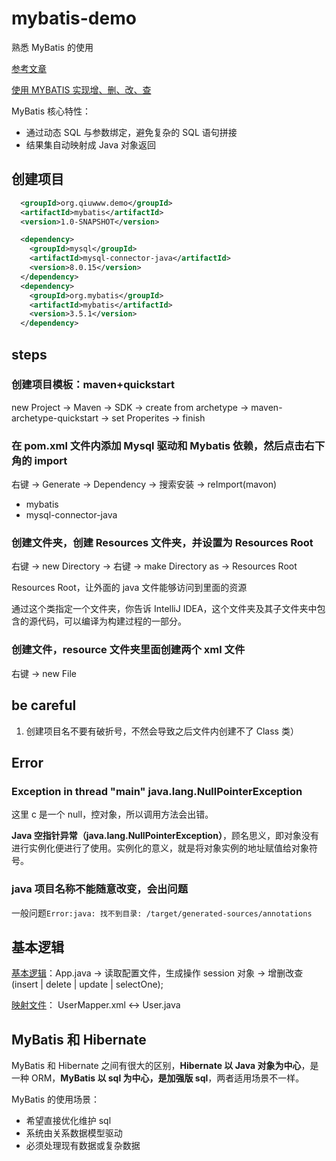 # mybatis-demo

熟悉 MyBatis 的使用

[参考文章](https://juejin.im/post/5b0f71e96fb9a00a031dfec1)

[使用 MYBATIS 实现增、删、改、查](https://www.qikegu.com/docs/1870)

MyBatis 核心特性：

- 通过动态 SQL 与参数绑定，避免复杂的 SQL 语句拼接
- 结果集自动映射成 Java 对象返回

## 创建项目

```xml
  <groupId>org.qiuwww.demo</groupId>
  <artifactId>mybatis</artifactId>
  <version>1.0-SNAPSHOT</version>

  <dependency>
    <groupId>mysql</groupId>
    <artifactId>mysql-connector-java</artifactId>
    <version>8.0.15</version>
  </dependency>
  <dependency>
    <groupId>org.mybatis</groupId>
    <artifactId>mybatis</artifactId>
    <version>3.5.1</version>
  </dependency>
```

## steps

### 创建项目模板：maven+quickstart

new Project -> Maven -> SDK -> create from archetype -> maven-archetype-quickstart -> set Properites -> finish

### 在 pom.xml 文件内添加 Mysql 驱动和 Mybatis 依赖，然后点击右下角的 import

右键 -> Generate -> Dependency -> 搜索安装 -> reImport(mavon)

- mybatis
- mysql-connector-java

### 创建文件夹，创建 Resources 文件夹，并设置为 Resources Root

右键 -> new Directory -> 右键 -> make Directory as -> Resources Root

Resources Root，让外面的 java 文件能够访问到里面的资源

通过这个类指定一个文件夹，你告诉 IntelliJ IDEA，这个文件夹及其子文件夹中包含的源代码，可以编译为构建过程的一部分。

### 创建文件，resource 文件夹里面创建两个 xml 文件

右键 -> new File

## be careful

1. 创建项目名不要有破折号，不然会导致之后文件内创建不了 Class 类）

## Error

### Exception in thread "main" java.lang.NullPointerException

这里 c 是一个 null，控对象，所以调用方法会出错。

**Java 空指针异常（java.lang.NullPointerException）**，顾名思义，即对象没有进行实例化便进行了使用。实例化的意义，就是将对象实例的地址赋值给对象符号。

### java 项目名称不能随意改变，会出问题

一般问题`Error:java: 找不到目录: /target/generated-sources/annotations`

## 基本逻辑

[基本逻辑](https://www.qikegu.com/docs/2387)：App.java -> 读取配置文件，生成操作 session 对象 -> 增删改查(insert | delete | update | selectOne);

[映射文件](https://www.qikegu.com/docs/2388)： UserMapper.xml <-> User.java

## MyBatis 和 Hibernate

MyBatis 和 Hibernate 之间有很大的区别，**Hibernate 以 Java 对象为中心**，是一种 ORM，**MyBatis 以 sql 为中心，是加强版 sql**，两者适用场景不一样。

MyBatis 的使用场景：

- 希望直接优化维护 sql
- 系统由关系数据模型驱动
- 必须处理现有数据或复杂数据
